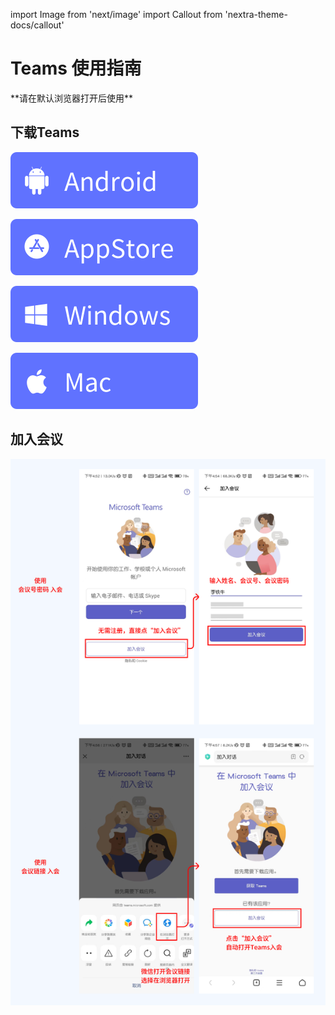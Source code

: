 import Image from 'next/image'
import Callout from 'nextra-theme-docs/callout'

# Teams 使用指南
<Callout emoji="💡">
  **请在默认浏览器打开后使用**
</Callout>

## 下载Teams

[![](./public/download_android.svg)](https://pan.besalt.eu.org/d/Public/APK/Microsoft%20Teams_1416.apk?sign=dctfB1hhwvhFY-lHlwRuApOvessfVTWi26yxnJLty6A=:0)

[![](./public/download_ios.svg)](https://apps.apple.com/cn/app/microsoft-teams/id1113153706)

[![](./public/download_windows.svg)](https://statics.teams.cdn.office.net/production-windows/1.5.00.11002/MSTeamsSetup.exe)

[![](./public/download_mac.svg)](https://statics.teams.cdn.office.net/production-osx/1.6.00.1159/Teams_osx.pkg)

## 加入会议

![可通过两种方式加入会议](./teams/enjoy_meeting.png)


